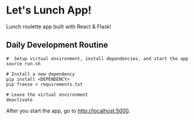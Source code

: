 # Let's Lunch App!

Lunch roulette app built with React & Flask!

## Daily Development Routine 

```shell
#  Setup virtual environment, install dependencies, and start the app
source run.sh

# Install a new dependency
pip install <DEPENDENCY>
pip freeze > requirements.txt

# Leave the virtual environment
deactivate
```

After you start the app, go to [http://localhost:5000](http://localhost:5000).
